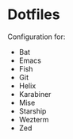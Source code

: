 # Dotfiles

Configuration for:

+ Bat
+ Emacs
+ Fish
+ Git
+ Helix
+ Karabiner
+ Mise
+ Starship
+ Wezterm
+ Zed

